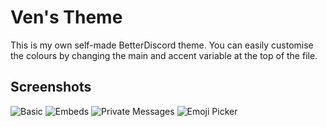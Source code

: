 # Ven's Theme
This is my own self-made BetterDiscord theme. You can easily customise the colours by changing the main and accent variable at the top of the file.

## Screenshots
![Basic](https://raw.githubusercontent.com/Mattis6666/BetterDiscord-Themes/blob/master/Screenshots/Purple1.png)
![Embeds](https://raw.githubusercontent.com/Mattis6666/BetterDiscord-Themes/blob/master/Screenshots/Purple2.png)
![Private Messages](https://raw.githubusercontent.com/Mattis6666/BetterDiscord-Themes/blob/master/Screenshots/Purple3.png)
![Emoji Picker](https://raw.githubusercontent.com/Mattis6666/BetterDiscord-Themes/blob/master/Screenshots/Purple4.png)
